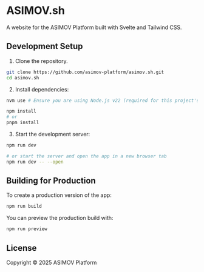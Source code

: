 # ASIMOV.sh

A website for the ASIMOV Platform built with Svelte and Tailwind CSS.

## Development Setup

1. Clone the repository.

```bash
git clone https://github.com/asimov-platform/asimov.sh.git
cd asimov.sh
```

2. Install dependencies:

```bash
nvm use # Ensure you are using Node.js v22 (required for this project's ESM features and performance optimizations)

npm install
# or
pnpm install
```

3. Start the development server:

```bash
npm run dev

# or start the server and open the app in a new browser tab
npm run dev -- --open
```

## Building for Production

To create a production version of the app:

```bash
npm run build
```

You can preview the production build with:

```bash
npm run preview
```

## License

Copyright © 2025 ASIMOV Platform
